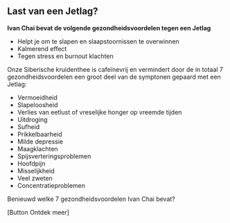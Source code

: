 ## Last van een Jetlag?

**Ivan Chai bevat de volgende gezondheidsvoordelen tegen een Jetlag**
* Helpt je om te slapen en slaapstoornissen te overwinnen
* Kalmerend effect
* Tegen stress en burnout klachten

Onze Siberische kruidenthee is cafeïnevrij en vermindert door de in totaal 7 gezondheidsvoordelen een groot deel van de symptonen gepaard met een Jetlag:
* Vermoeidheid
* Slapeloosheid
* Verlies van eetlust of vreselijke honger op vreemde tijden
* Uitdroging
* Sufheid
* Prikkelbaarheid
* Milde depressie
* Maagklachten
* Spijsverteringsproblemen
* Hoofdpijn
* Misselijkheid
* Veel zweten
* Concentratieproblemen

Benieuwd welke 7 gezondheidsvoordelen Ivan Chai bevat? 

[Button Ontdek meer]
